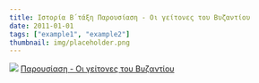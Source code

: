 ```yaml
---
title: Ιστορία Β΄τάξη Παρουσίαση - Οι γείτονες του Βυζαντίου
date: 2011-01-01
tags: ["example1", "example2"]
thumbnail: img/placeholder.png
---
```

[![](//1.bp.blogspot.com/--R2osGcozLE/VGJiqxdszrI/AAAAAAAAAG0/3gRwMFYMqCc/s1600/%CE%9F%CE%B9%2B%CE%B3%CE%B5%CE%AF%CF%84%CE%BF%CE%BD%CE%B5%CF%82%2B%CF%84%CE%BF%CF%85%2B%CE%92%CF%85%CE%B6%CE%B1%CE%BD%CF%84%CE%AF%CE%BF%CF%85.jpg)](https://1.bp.blogspot.com/--R2osGcozLE/VGJiqxdszrI/AAAAAAAAAG0/3gRwMFYMqCc/s1600/%CE%9F%CE%B9%2B%CE%B3%CE%B5%CE%AF%CF%84%CE%BF%CE%BD%CE%B5%CF%82%2B%CF%84%CE%BF%CF%85%2B%CE%92%CF%85%CE%B6%CE%B1%CE%BD%CF%84%CE%AF%CE%BF%CF%85.jpg) 
[Παρουσίαση - Οι γείτονες του Βυζαντίου](http://www.slideboom.com/presentations/474075/%CE%9F%CE%B9-%CE%B3%CE%B5%CE%AF%CF%84%CE%BF%CE%BD%CE%B5%CF%82-%CF%84%CF%89%CE%BD-%CE%92%CF%85%CE%B6%CE%B1%CE%BD%CF%84%CE%B9%CE%BD%CF%8E%CE%BD)
